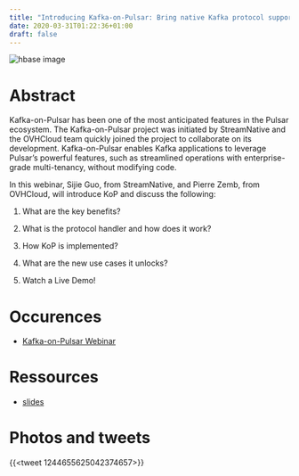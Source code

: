 ```yaml
---
title: "Introducing Kafka-on-Pulsar: Bring native Kafka protocol support to Apache Pulsar"
date: 2020-03-31T01:22:36+01:00
draft: false
---
```


![hbase image](/posts/announcing-kop/images/kop-1.png)

# Abstract


Kafka-on-Pulsar has been one of the most anticipated features in the Pulsar ecosystem. The Kafka-on-Pulsar project was initiated by StreamNative and the OVHCloud team quickly joined the project to collaborate on its development. Kafka-on-Pulsar enables Kafka applications to leverage Pulsar’s powerful features, such as streamlined operations with enterprise-grade multi-tenancy, without modifying code.

In this webinar, Sijie Guo, from StreamNative, and Pierre Zemb, from OVHCloud, will introduce KoP and discuss the following:

1. What are the key benefits?

2. What is the protocol handler and how does it work?

3. How KoP is implemented?

4. What are the new use cases it unlocks?

5. Watch a Live Demo! 

# Occurences

* [Kafka-on-Pulsar Webinar](https://zoom.com.cn/webinar/register/6515842602644/WN_l_i-3ekDSg6PwPFn7tqRvA)

# Ressources

* [slides](https://docs.google.com/presentation/d/1693kYdZ1ki2ZlVqGP3wtf3LW4ifsFcA2Mmb2OcYRlqs/edit?usp=sharing)

# Photos and tweets

{{<tweet 1244655625042374657>}}